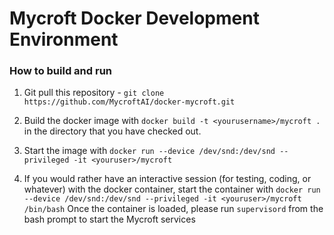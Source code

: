 # Mycroft Docker Development Environment

### How to build and run

1. Git pull this repository - ```git clone https://github.com/MycroftAI/docker-mycroft.git```

2. Build the docker image with 
   ```docker build -t <yourusername>/mycroft .``` in the directory that you have checked out.

3. Start the image with ``` docker run --device /dev/snd:/dev/snd --privileged -it <youruser>/mycroft ```

4. If you would rather have an interactive session (for testing, coding, or whatever) with the docker container, start the container with 
   ```docker run --device /dev/snd:/dev/snd --privileged -it <youruser>/mycroft /bin/bash``` 
   Once the container is loaded, please run ```supervisord``` from the bash prompt to start the Mycroft services 
